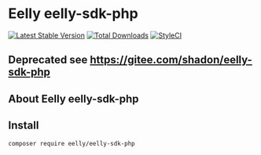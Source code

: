 

# Eelly eelly-sdk-php

[![Latest Stable Version](https://poser.pugx.org/eelly/eelly-sdk-php/v/stable.png)](https://packagist.org/packages/eelly/eelly-sdk-php)
[![Total Downloads](https://poser.pugx.org/eelly/eelly-sdk-php/downloads.png)](https://packagist.org/packages/eelly/eelly-sdk-php)
[![StyleCI](https://styleci.io/repos/95067206/shield?branch=master)](https://styleci.io/repos/95067206)

## Deprecated see https://gitee.com/shadon/eelly-sdk-php

## About Eelly eelly-sdk-php

## Install
`composer require eelly/eelly-sdk-php`
